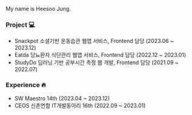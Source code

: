 My name is Heesoo Jung.

### Project 💻 
- Snackpot 소셜기반 운동습관 웹앱 서비스, Frontend 담당 (2023.06 ~ 2023.12)
- Eatda 당뇨환자 식단관리 웹앱 서비스, Frontend 담당 (2022.12 ~ 2023.01)
- StudyDo 딥러닝 기반 공부시간 측정 웹 개발, Frontend 담당 (2021.09 ~ 2022.07)

### Experience 🔥
- SW Maestro 14th (2023.04 ~ 2023.12)
- CEOS 신촌연합 IT개발동아리 16th (2022.09 ~ 2023.01)

<!--
**heeeesoo/heeeesoo** is a ✨ _special_ ✨ repository because its `README.md` (this file) appears on your GitHub profile.

Here are some ideas to get you started:

- 🔭 I’m currently working on ...
- 🌱 I’m currently learning ...
- 👯 I’m looking to collaborate on ...
- 🤔 I’m looking for help with ...
- 💬 Ask me about ...
- 📫 How to reach me: ...
- 😄 Pronouns: ...
- ⚡ Fun fact: ...
-->
